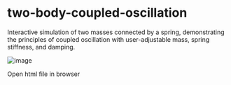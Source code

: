 # two-body-coupled-oscillation
Interactive simulation of two masses connected by a spring, demonstrating the principles of coupled oscillation with user-adjustable mass, spring stiffness, and damping.

![image](https://github.com/user-attachments/assets/63c0f271-0303-43ae-a8c5-a25cd7f2040c)

Open html file in browser
